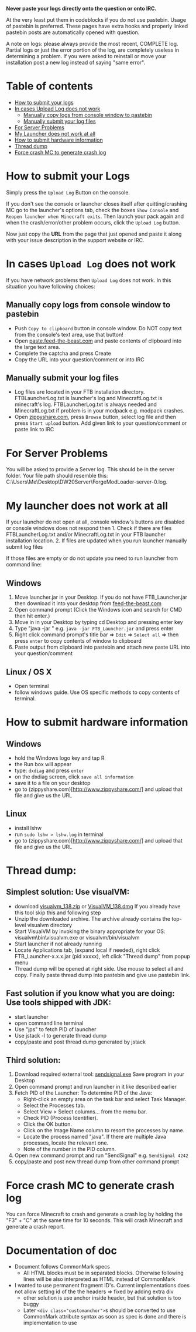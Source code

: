 **Never paste your logs directly onto the question or onto IRC.**

At the very least put them in  codeblocks if you do not use pastebin. Usage of pastebin is preferred. These pages have extra hooks and properly linked pastebin posts are automatically opened with question.

A note on logs: please always provide the most recent, COMPLETE log. Partial logs or just the error portion of the log, are completely useless in determining a problem. If you were asked to reinstall or move your installation post a new log instead of saying "same error".

# Table of contents
 - [How to submit your logs](#common)
 - [In cases Upload Log does not work](#nopastebin)
   - [Manually copy logs from console window to pastebin](#copylogs)
   - [Manually submit your log files](#submitlogs)
 - [For Server Problems](#server)
 - [My Launcher does not work at all](#notstarting)
 - [How to submit hardware information](#hardware)
 - [Thread dump](#threaddump)
 - [Force crash MC to generate crash log](#forcemccrash)

<div id="common" class="customanchor"></div>

# How to submit your Logs

Simply press the `Upload Log` Button on the console.

If you don't see the console or launcher closes itself after quitting/crashing MC go to the launcher's options tab, check the boxes `Show Console` and `Reopen launcher when Minecraft exits`. Then launch your pack again and when the crash/error/other problem occurs, click the `Upload Log` button.

Now just copy the **URL** from the page that just opened and paste it along with your issue description in the support website or IRC.

<div id="nopastebin" class="customanchor"></div>

# In cases `Upload Log` does not work

If you have network problems then `Upload Log` does not work. In this situation you have following choices:

<div id="copylogs" class="customanchor"></div>

## Manually copy logs from console window to pastebin

 - Push `Copy to clipboard` button in console window. Do NOT copy text from the console's text area, use that button!
 - Open [paste.feed-the-beast.com](http://paste.feed-the-beast.com/) and paste contents of clipboard into the large text area.
 - Complete the captcha and press Create
 - Copy the URL into your question/comment or into IRC

<div id="submitlogs" class="customanchor"></div>

## Manually submit your log files

 - Log files are located in your FTB installation directory. FTBLauncherLog.txt is launcher's log and MinecraftLog.txt is minecraft's log. FTBLauncherLog.txt is always needed and MinecraftLog.txt if problem is in your modpack e.g. modpack crashes.
 - Open [zippyshare.com](http://www.zippyshare.com/), press `Browse` button, select log file and then press `Start upload` button. Add given link to your question/comment or paste link to IRC

<div id="server" class="customanchor"></div>

# For Server Problems

You will be asked to provide a Server log. This should be in the server folder. Your file path should resemble this: C:\Users\Me\Desktop\DW20Server\ForgeModLoader-server-0.log.

<div id="notstarting" class="customanchor"></div>

# My launcher does not work at all

If your launcher do not open at all, console window's buttons are disabled or console windows does not respond then 1. Check if there are files FTBLauncherLog.txt and/or MinecraftLog.txt in your FTB launcher installation location. 2. If files are updated when you run launcher manually submit log files

If those files are empty or do not update you need to run launcher from command line:
## Windows

 1. Move launcher.jar in your Desktop. If you do not have FTB_Launcher.jar then download it into your desktop from [feed-the-beast.com](http://www.feed-the-beast.com/)
 2. Open command prompt (Click the Windows icon and search for CMD then hit enter.)
 3. Move in in your Desktop by typing cd Desktop and pressing enter key
 4. Type "java -jar " e.g. `java -jar FTB_Launcher.jar` and press enter
 5. Right click command prompt's title bar => `Edit` => `Select all` => then press `enter` to copy contents of window to clipboard
 6. Paste output from clipboard into pastebin and attach new paste URL into your question/comment

## Linux / OS X

 - Open terminal
 - follow windows guide. Use OS specific methods to copy contents of terminal.

<div id="hardware" class="customanchor"></div>

# How to submit hardware information
## Windows

 - hold the Windows logo key and tap R
 - the Run box will appear
 - type: `dxdiag` and press `enter`
 - on the dxdiag screen, click `save all information`
 - save it to a file on your desktop
 - go to (zippyshare.com)[http://www.zippyshare.com/] and upload that file and give us the URL

## Linux

 - install lshw
 - run `sudo lshw > lshw.log` in terminal
 - go to (zippyshare.com)[http://www.zippyshare.com/] and upload that file and give us the URL

<div id="threaddump" class="customanchor"></div>

# Thread dump:

## Simplest solution: Use visualVM:

 - download [visualvm_138.zip](https://java.net/projects/visualvm/downloads/download/release138/visualvm_138.zip) or [VisualVM_138.dmg](https://java.net/projects/visualvm/downloads/download/release138/VisualVM_138.dmg) If you already have this tool skip this and following step
 - Unzip the downloaded archive. The archive already contains the top-level visualvm directory
 - Start VisualVM by invoking the binary appropriate for your OS: visualvm\bin\visualvm.exe or visualvm/bin/visualvm
 - Start launcher if not already running
 - Locate Applications tab, (expand local if needed), right click FTB_Launcher-x.x.x.jar (pid xxxxx), left click "Thread dump" from popup menu
 - Thread dump will be opened at right side. Use mouse to select all and copy. Finally paste thread dump into pastebin and give use pastebin link.

## Fast solution if you know what you are doing: Use tools shipped with JDK:

 - start launcher
 - open command line terminal
 - Use "jps" to fetch PID of launcher
 - Use jstack -l to generate thread dump
 - copy/paste and post thread dump generated by jstack

## Third solution:

 1. Download required external tool: [sendsignal.exe](https://github.com/walware/statet/raw/master/de.walware.statet.r.console.core/win32/x86_64/sendsignal.exe) Save program in your Desktop
 2. Open command prompt and run launcher in it like described earlier
 3. Fetch PID of the Launcher: To determine PID of the Java:
    - Right-click an empty area on the task bar and select Task Manager.
    - Select the Processes tab.
    - Select View > Select columns... from the menu bar.
    - Check PID (Process Identifier).
    - Click the OK button.
    - Click on the Image Name column to resort the processes by name.
    - Locate the process named "java". If there are multiple Java processes, locate the relevant one.
    - Note of the number in the PID column.
 4. Open new command prompt and run "SendSignal" e.g. `SendSignal 4242`
 5. copy/paste and post new thread dump from other command prompt

<div id="forcemccrash" class="customanchor"></div>

# Force crash MC to generate crash log

You can force Minecraft to crash and generate a crash log by holding the "F3" + "C" at the same time for 10 seconds. This will crash Minecraft and generate a crash report.

# Documentation of doc

 - Document follows CommonMark specs
   - All HTML blocks must be in  separated blocks. Otherwise following lines will be also interpreted as HTML instead of CommonMark
 - I wanted to use permanent fragment ID's. Current implementations does not allow setting id of the the headers => fixed by adding extra div
   - other solution is use anchor inside header, but that solution is too buggy
   - Later `<div class="customanchor">`s should be converted to use CommonMark attribute syntax as soon as spec is done and there is implementation to use

